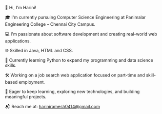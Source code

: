 👋 Hi, I'm Harini!

🎓 I'm currently pursuing Computer Science Engineering at Panimalar Engineering College – Chennai City Campus.

💻 I'm passionate about software development and creating real-world web applications.

🌐 Skilled in Java, HTML and CSS.

🐍 Currently learning Python to expand my programming and data science skills.

🛠️ Working on a job search web application focused on part-time and skill-based employment.

🚀 Eager to keep learning, exploring new technologies, and building meaningful projects.

📬 Reach me at: hariniramesh0414@gmail.com


